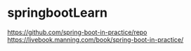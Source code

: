 # springbootLearn
https://github.com/spring-boot-in-practice/repo
https://livebook.manning.com/book/spring-boot-in-practice/
